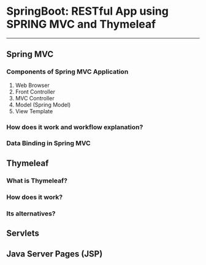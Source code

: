 # SpringBoot: RESTful App using SPRING MVC and Thymeleaf

---

## Spring MVC

### Components of Spring MVC Application

1. Web Browser
2. Front Controller
3. MVC Controller
4. Model (Spring Model)
5. View Template

### How does it work and workflow explanation?

### Data Binding in Spring MVC

## Thymeleaf

### What is Thymeleaf?

### How does it work?

### Its alternatives?

## Servlets

## Java Server Pages (JSP)